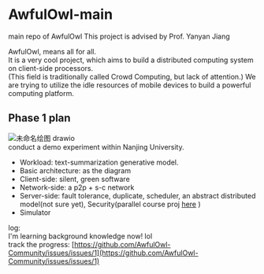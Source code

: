 # AwfulOwl-main
main repo of AwfulOwl
This project is advised by Prof. Yanyan Jiang

AwfulOwl, means all for all.   
It is a very cool project, which aims to build a distributed computing system on client-side processors.  
(This field is traditionally called Crowd Computing, but lack of attention.) 
We are trying to utilize the idle resources of mobile devices to build a powerful computing platform.   

## Phase 1 plan
 ![未命名绘图 drawio](https://github.com/user-attachments/assets/38a7ba5a-b0b3-498c-9008-646fa1d1f6ee)  
conduct a demo experiment within Nanjing University.   
- Workload: text-summarization generative model.
- Basic architecture: as the diagram
- Client-side: silent, green software
- Network-side: a p2p + s-c network
- Server-side: fault tolerance, duplicate, scheduler, an abstract distributed model(not sure yet), Security(parallel course proj [here](https://jackcuii.github.io/ProposalTalk.pdf) )
- Simulator

log:  
I'm learning background knowledge now! lol  
track the progress: [https://github.com/AwfulOwl-Community/issues/issues/1](https://github.com/AwfulOwl-Community/issues/issues/1)
